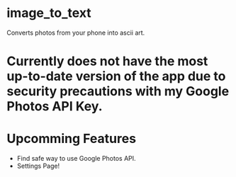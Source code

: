 # image_to_text
 
Converts photos from your phone into ascii art.

# Currently does not have the most up-to-date version of the app due to security precautions with my Google Photos API Key.

# Upcomming Features
* Find safe way to use Google Photos API.
* Settings Page!
